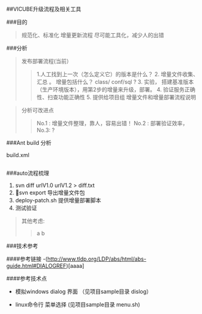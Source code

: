 ##VICUBE升级流程及相关工具

###目的
>规范化、标准化 增量更新流程
>尽可能工具化，减少人的出错

###分析
>发布部署流程(当前）
>>1.人工找到上一次（怎么定义它）的版本是什么？
>>2. 增量文件收集、汇总  。 增量包括什么？ class/ conf/sql ? 
>>3. 实验， 搭建基准版本（生产环境版本），用第2步的增量来升级，部署。
>>4. 验证服务正确性、扫查功能正确性
>>5. 提供给项目组 增量文件和增量部署流程说明

>分析可改进点
>>No.1 : 增量文件整理，靠人，容易出错！
>>No.2 : 部署验证效率，
>>No.3: ?

###Ant build 分析


build.xml

```

```

###auto流程梳理
1. svn diff  urlV1.0  urlV1.2  > diff.txt  
2. svn export  导出增量文件包
3. deploy-patch.sh 提供增量部署脚本
4. 测试验证
>其他考虑:
>>a
>>b




###技术参考

####参考链接
-(http://www.tldp.org/LDP/abs/html/abs-guide.html#DIALOGREF)[aaaa]



####参考技术点
- 模拟windows dialog 界面 （见项目sample目录 dislog）

- linux命令行 菜单选择 (见项目sample目录 menu.sh)